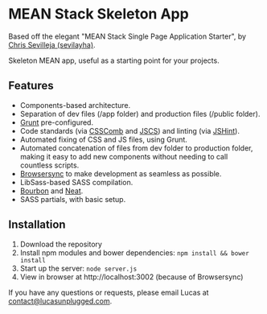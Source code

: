 # MEAN Stack Skeleton App

Based off the elegant "MEAN Stack Single Page Application Starter", by [Chris Sevilleja (sevilayha)](mailto:chris@scotch.io).

Skeleton MEAN app, useful as a starting point for your projects.

## Features
- Components-based architecture.
- Separation of dev files (/app folder) and production files (/public folder).
- [Grunt](http://gruntjs.com/) pre-configured.
- Code standards (via [CSSComb](http://csscomb.com/) and [JSCS](http://jscs.info/)) and linting (via [JSHint](http://jshint.com/)).
- Automated fixing of CSS and JS files, using Grunt.
- Automated concatenation of files from dev folder to production folder, making it easy to add new components without needing to call countless scripts.
- [Browsersync](http://www.browsersync.io/) to make development as seamless as possible.
- LibSass-based SASS compilation.
- [Bourbon](http://bourbon.io/) and [Neat](http://neat.bourbon.io/).
- SASS partials, with basic setup.

## Installation
1. Download the repository
2. Install npm modules and bower dependencies: `npm install && bower install`
3. Start up the server: `node server.js`
4. View in browser at http://localhost:3002 (because of Browsersync)

If you have any questions or requests, please email Lucas at [contact@lucasunplugged.com](mailto:contact@lucasunplugged.com).

